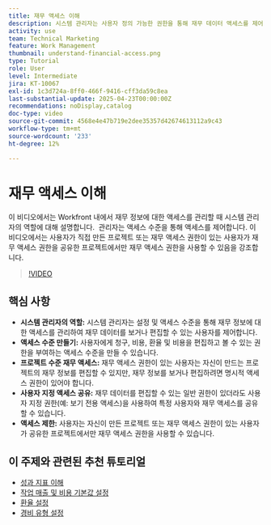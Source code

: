```yaml
---
title: 재무 액세스 이해
description: 시스템 관리자는 사용자 정의 가능한 권한을 통해 재무 데이터 액세스를 제어하여 안전한 관리, 프로젝트 수준의 감독 및 재무 가시성을 위한 맞춤형 공유 옵션을 보장합니다.
activity: use
team: Technical Marketing
feature: Work Management
thumbnail: understand-financial-access.png
type: Tutorial
role: User
level: Intermediate
jira: KT-10067
exl-id: 1c3d724a-8ff0-466f-9416-cff3da59c8ea
last-substantial-update: 2025-04-23T00:00:00Z
recommendations: noDisplay,catalog
doc-type: video
source-git-commit: 4568e4e47b719e2dee35357d42674613112a9c43
workflow-type: tm+mt
source-wordcount: '233'
ht-degree: 12%

---
```


# 재무 액세스 이해

이 비디오에서는 Workfront 내에서 재무 정보에 대한 액세스를 관리할 때 시스템 관리자의 역할에 대해 설명합니다. &#x200B; 관리자는 액세스 수준을 통해 액세스를 제어합니다&#x200B;.
이 비디오에서는 사용자가 직접 만든 프로젝트 또는 재무 액세스 권한이 있는 사용자가 재무 액세스 권한을 공유한 프로젝트에서만 재무 액세스 권한을 사용할 수 있음을 강조합니다.

>[!VIDEO](https://video.tv.adobe.com/v/3457731/?quality=12&learn=on&enablevpops)

## 핵심 사항

* **시스템 관리자의 역할:** 시스템 관리자는 설정 및 액세스 수준을 통해 재무 정보에 대한 액세스를 관리하여 재무 데이터를 보거나 편집할 수 있는 사용자를 제어합니다. &#x200B;
* **액세스 수준 만들기:** 사용자에게 청구, 비용, 환율 및 비용을 편집하고 볼 수 있는 권한을 부여하는 액세스 수준을 만들 수 있습니다.
* **프로젝트 수준 재무 액세스:** 재무 액세스 권한이 있는 사용자는 자신이 만드는 프로젝트의 재무 정보를 편집할 수 있지만, 재무 정보를 보거나 편집하려면 명시적 액세스 권한이 있어야 합니다.
* **사용자 지정 액세스 공유:** 재무 데이터를 편집할 수 있는 일반 권한이 있더라도 사용자 지정 권한(예: 보기 전용 액세스)을 사용하여 특정 사용자와 재무 액세스를 공유할 수 있습니다.
* **액세스 제한:** 사용자는 자신이 만든 프로젝트 또는 재무 액세스 권한이 있는 사용자가 공유한 프로젝트에서만 재무 액세스 권한을 사용할 수 있습니다.


## 이 주제와 관련된 추천 튜토리얼

* [성과 지표 이해](/help/manage-work/project-finances/understand-performance-metrics.md)
* [작업 매출 및 비용 기본값 설정](/help/manage-work/project-finances/set-up-task-revenue-and-cost-defaults.md)
* [환율 설정](/help/manage-work/project-finances/set-up-exchange-rates.md)
* [경비 유형 설정](/help/manage-work/project-finances/set-up-expense-types.md)
